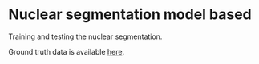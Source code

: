 # Nuclear segmentation model based
Training and testing the nuclear segmentation. 

Ground truth data is available [here](https://www.dropbox.com/sh/6b1z7wnm5h43ug0/AADuf4YJax8B1pqpBPJHx2yva?dl=0).
